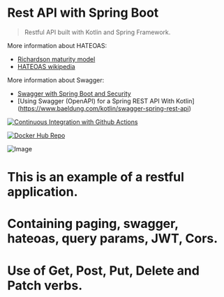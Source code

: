 # Rest API with Spring Boot

> Restful API built with Kotlin and Spring Framework.

More information about HATEOAS:
* [Richardson maturity model](https://martinfowler.com/articles/richardsonMaturityModel.html)
* [HATEOAS wikipedia](https://en.wikipedia.org/wiki/HATEOAS)


More information about Swagger:
* [Swagger with Spring Boot and Security](https://medium.com/turkcell/swagger-with-spring-boot-and-security-cf8585dcf3b2)
* [Using Swagger (OpenAPI) for a Spring REST API With Kotlin] (https://www.baeldung.com/kotlin/swagger-spring-rest-api)


[![Continuous Integration with Github Actions](https://github.com/AlanAndCode/rest-api-with-spring-boot/actions/workflows/continuous_integration.yml/badge.svg)](https://github.com/AlanAndCode/rest-api-with-spring-boot/actions/workflows/continuous_integration.yml)

[![Docker Hub Repo](https://img.shields.io/docker/pulls/alanandcode/rest-with-spring-boot-erudio-get.svg)](https://hub.docker.com/repository/docker/alanandcode/rest-with-spring-boot-erudio-get)

![Image](https://www.oreilly.com/api/v2/epubs/9781788992510/files/assets/36067bfe-7767-42c3-9d83-1dfe4f7538b4.png "REST API's RESTFul do 0 à AWS com Spring Boot, Kotlin e Docker")

# This is an example of a restful application.


# Containing paging, swagger, hateoas, query params, JWT, Cors.



# Use of Get, Post, Put, Delete and Patch verbs.


